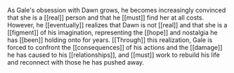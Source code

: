 As Gale's obsession with Dawn grows, he becomes increasingly convinced that she is a [[real]] person and that he [[must]] find her at all costs. However, he [[eventually]] realizes that Dawn is not [[real]] and that she is a [[figment]] of his imagination, representing the [[hope]] and nostalgia he has [[been]] holding onto for years. [[Through]] this realization, Gale is forced to confront the [[consequences]] of his actions and the [[damage]] he has caused to his [[relationships]], and [[must]] work to rebuild his life and reconnect with those he has pushed away.
